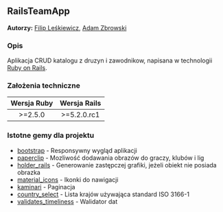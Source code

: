 ## RailsTeamApp
**Autorzy:** [Filip Leśkiewicz](https://github.com/fleskiewicz), [Adam Zbrowski](https://github.com/azbrowski)

### Opis
Aplikacja CRUD katalogu z druzyn i zawodnikow, napisana w technologii [Ruby on Rails](http://rubyonrails.org/).

### Założenia techniczne
| Wersja Ruby | Wersja Rails |
:--:|:--:
| >=2.5.0  |  >=5.2.0.rc1 |

### Istotne gemy dla projektu
- [bootstrap](https://github.com/twbs/bootstrap-rubygem) - Responsywny wygląd aplikacji
- [paperclip](https://github.com/thoughtbot/paperclip) - Mozliwość dodawania obrazów do graczy, klubów i lig
- [holder_rails](https://github.com/NARKOZ/holder_rails) - Generowanie zastępczej grafiki, jeżeli obiekt nie posiada obrazka
- [material_icons](https://github.com/Angelmmiguel/material_icons) - Ikonki do nawigacji
- [kaminari](https://github.com/kaminari/kaminari) - Paginacja
- [country_select](https://github.com/stefanpenner/country_select) - Lista krajów używająca standard ISO 3166-1
- [validates_timeliness](https://github.com/adzap/validates_timeliness) - Walidator dat
